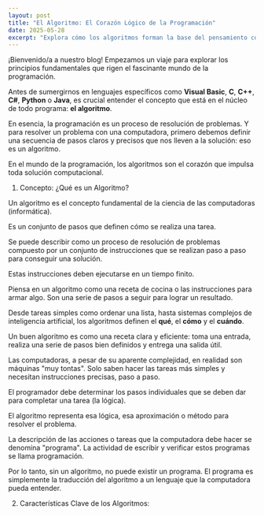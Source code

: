 ```yaml
---
layout: post
title: "El Algoritmo: El Corazón Lógico de la Programación"
date: 2025-05-28
excerpt: "Explora cómo los algoritmos forman la base del pensamiento computacional y son el motor lógico detrás de cada programa."
---
```

¡Bienvenido/a a nuestro blog! Empezamos un viaje para explorar los principios fundamentales que rigen el fascinante mundo de la programación.

Antes de sumergirnos en lenguajes específicos como **Visual Basic**, **C**, **C++**, **C#**, **Python** o **Java**, es crucial entender el concepto que está en el núcleo de todo programa: **el algoritmo**.

En esencia, la programación es un proceso de resolución de problemas. Y para resolver un problema con una computadora, primero debemos definir una secuencia de pasos claros y precisos que nos lleven a la solución: eso es un algoritmo.

En el mundo de la programación, los algoritmos son el corazón que impulsa toda solución computacional. 

1. Concepto: ¿Qué es un Algoritmo?

Un algoritmo es el concepto fundamental de la ciencia de las computadoras (informática).

Es un conjunto de pasos que definen cómo se realiza una tarea.

Se puede describir como un proceso de resolución de problemas compuesto por un conjunto de instrucciones que se realizan paso a paso para conseguir una solución.

Estas instrucciones deben ejecutarse en un tiempo finito.

Piensa en un algoritmo como una receta de cocina o las instrucciones para armar algo. Son una serie de pasos a seguir para lograr un resultado.

Desde tareas simples como ordenar una lista, hasta sistemas complejos de inteligencia artificial, los algoritmos definen el **qué**, el **cómo** y el **cuándo**.

Un buen algoritmo es como una receta clara y eficiente: toma una entrada, realiza una serie de pasos bien definidos y entrega una salida útil.

Las computadoras, a pesar de su aparente complejidad, en realidad son máquinas "muy tontas". Solo saben hacer las tareas más simples y necesitan instrucciones precisas, paso a paso.

El programador debe determinar los pasos individuales que se deben dar para completar una tarea (la lógica).

El algoritmo representa esa lógica, esa aproximación o método para resolver el problema.

La descripción de las acciones o tareas que la computadora debe hacer se denomina "programa". La actividad de escribir y verificar estos programas se llama programación.

Por lo tanto, sin un algoritmo, no puede existir un programa. El programa es simplemente la traducción del algoritmo a un lenguaje que la computadora pueda entender.

2. Características Clave de los Algoritmos: